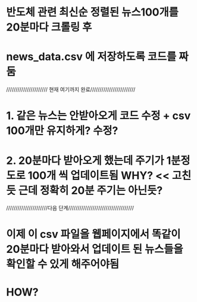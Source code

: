 # 반도체 관련 최신순 정렬된 뉴스100개를 20분마다 크롤링 후
# news_data.csv 에 저장하도록 코드를 짜둠
////////////////////// 현재 여기까지 완료////////////////////////
# 1.  같은 뉴스는 안받아오게 코드 수정 + csv 100개만 유지하게? 수정?
# 2. 20분마다 받아오게 했는데 주기가 1분정도로 100개 씩 업데이트됨 WHY? << 고친듯 근데 정확히 20분 주기는 아닌듯?
//////////////////////다음 단계///////////////////////////////////
# 이제 이 csv 파일을 웹페이지에서 똑같이 20분마다 받아와서 업데이트 된 뉴스들을 확인할 수 있게 해주어야됨
# HOW?
